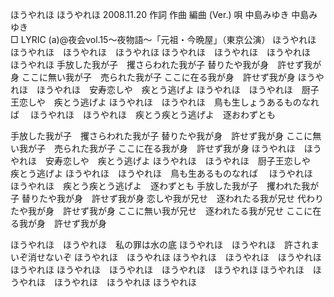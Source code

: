 ほうやれほ
ほうやれほ
2008.11.20
作詞  作曲  編曲 (Ver.)   唄
中島みゆき   中島みゆき        
□ LYRIC (a)@夜会vol.15～夜物語～「元祖・今晩屋」（東京公演）
ほうやれほ　ほうやれほ　ほうやれほ　ほうやれほ
ほうやれほ　ほうやれほ　ほうやれほ　ほうやれほ
手放した我が子　攫さらわれた我が子
替りたや我が身　許せず我が身
ここに無い我が子　売られた我が子
ここに在る我が身　許せず我が身
ほうやれほ　ほうやれほ　安寿恋しや　疾とう逃げよ
ほうやれほ　ほうやれほ　厨子王恋しや　疾とう逃げよ
ほうやれほ　ほうやれほ　鳥も生しょうあるものなれば　
ほうやれほ　ほうやれほ　疾とう疾とう逃げよ　逐おわずとも

手放した我が子　攫さらわれた我が子
替りたや我が身　許せず我が身
ここに無い我が子　売られた我が子
ここに在る我が身　許せず我が身
ほうやれほ　ほうやれほ　安寿恋しや　疾とう逃げよ
ほうやれほ　ほうやれほ　厨子王恋しや　疾とう逃げよ
ほうやれほ　ほうやれほ　鳥も生あるものなれば　
ほうやれほ　ほうやれほ　疾とう疾とう逃げよ　逐わずとも
手放した我が子　攫われた我が子
替りたや我が身　許せず我が身
恋しや我が兄せ　逐われたる我が兄せ
代わりたや我が身　許せず我が身
ここに無い我が兄せ　逐われたる我が兄せ
ここに在る我が身　許せず我が身

ほうやれほ　ほうやれほ　私の罪は水の底
ほうやれほ　ほうやれほ　許されまいぞ消せないぞ
ほうやれほ　ほうやれほ
ほうやれほ　ほうやれほ　ほうやれほ　ほうやれほ
ほうやれほ　ほうやれほ　ほうやれほ　ほうやれほ
ほうやれほ　ほうやれほ　ほうやれほ　ほうやれほ
ほうやれほ